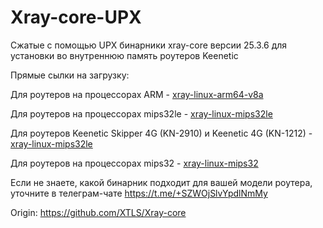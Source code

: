 # Xray-core-UPX

Сжатые с помощью UPX бинарники xray-core версии 25.3.6 для установки во внутреннюю память роутеров Keenetic

Прямые сылки на загрузку:

Для роутеров на процессорах ARM - [xray-linux-arm64-v8a](https://raw.githubusercontent.com/jameszeroX/Xray-core-UPX/main/Xray-linux-arm64-v8a/xray)

Для роутеров на процессорах mips32le - [xray-linux-mips32le](https://raw.githubusercontent.com/jameszeroX/Xray-core-UPX/main/Xray-linux-mips32le/xray)

Для роутеров Keenetic Skipper 4G (KN-2910) и Keenetic 4G (KN-1212) - [xray-linux-mips32le](https://raw.githubusercontent.com/jameszeroX/Xray-core-UPX/main/Xray-linux-mips32le/4G/xray)

Для роутеров на процессорах mips32 - [xray-linux-mips32](https://raw.githubusercontent.com/jameszeroX/Xray-core-UPX/main/Xray-linux-mips32/xray)

Если не знаете, какой бинарник подходит для вашей модели роутера, уточните в телеграм-чате https://t.me/+SZWOjSlvYpdlNmMy

Origin: https://github.com/XTLS/Xray-core
